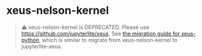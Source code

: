 # xeus-nelson-kernel

> ⚠️
> xeus-nelson-kernel is DEPRECATED.
> Please use https://github.com/jupyterlite/xeus.
> See [the migration guide for xeus-python](https://xeus-python-kernel.readthedocs.io/en/latest/migration.html), which is similar to migrate from xeus-nelson-kernel to jupyterlite-xeus.
